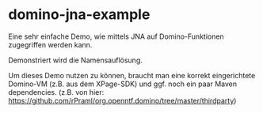 domino-jna-example
==================

Eine sehr einfache Demo, wie mittels JNA auf Domino-Funktionen zugegriffen werden kann.

Demonstriert wird die Namensauflösung.

Um dieses Demo nutzen zu können, braucht man eine korrekt eingerichtete Domino-VM (z.B. aus dem XPage-SDK) und
ggf. noch ein paar Maven dependencies. (z.B. von hier: https://github.com/rPraml/org.openntf.domino/tree/master/thirdparty)
